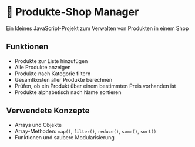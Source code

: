 # 🛒 Produkte-Shop Manager

Ein kleines JavaScript-Projekt zum Verwalten von Produkten in einem Shop

## Funktionen

- Produkte zur Liste hinzufügen
- Alle Produkte anzeigen
- Produkte nach Kategorie filtern
- Gesamtkosten aller Produkte berechnen
- Prüfen, ob ein Produkt über einem bestimmten Preis vorhanden ist
- Produkte alphabetisch nach Name sortieren

## Verwendete Konzepte

- Arrays und Objekte
- Array-Methoden: `map()`, `filter()`, `reduce()`, `some()`, `sort()`
- Funktionen und saubere Modularisierung
